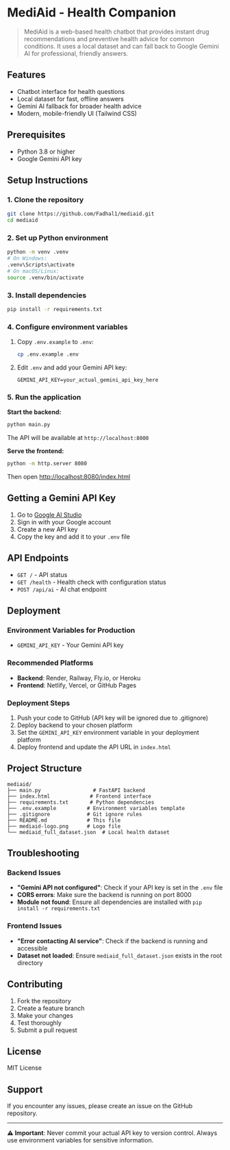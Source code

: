 # MediAid - Health Companion

> MediAid is a web-based health chatbot that provides instant drug recommendations and preventive health advice for common conditions. It uses a local dataset and can fall back to Google Gemini AI for professional, friendly answers.

## Features
- Chatbot interface for health questions
- Local dataset for fast, offline answers
- Gemini AI fallback for broader health advice
- Modern, mobile-friendly UI (Tailwind CSS)

## Prerequisites
- Python 3.8 or higher
- Google Gemini API key

## Setup Instructions

### 1. Clone the repository
```bash
git clone https://github.com/Fadhal1/mediaid.git
cd mediaid
```

### 2. Set up Python environment
```bash
python -m venv .venv
# On Windows:
.venv\Scripts\activate
# On macOS/Linux:
source .venv/bin/activate
```

### 3. Install dependencies
```bash
pip install -r requirements.txt
```

### 4. Configure environment variables
1. Copy `.env.example` to `.env`:
   ```bash
   cp .env.example .env
   ```
2. Edit `.env` and add your Gemini API key:
   ```
   GEMINI_API_KEY=your_actual_gemini_api_key_here
   ```

### 5. Run the application

**Start the backend:**
```bash
python main.py
```
The API will be available at `http://localhost:8000`

**Serve the frontend:**
```bash
python -m http.server 8080
```
Then open [http://localhost:8080/index.html](http://localhost:8080/index.html)

## Getting a Gemini API Key

1. Go to [Google AI Studio](https://makersuite.google.com/app/apikey)
2. Sign in with your Google account
3. Create a new API key
4. Copy the key and add it to your `.env` file

## API Endpoints

- `GET /` - API status
- `GET /health` - Health check with configuration status
- `POST /api/ai` - AI chat endpoint

## Deployment

### Environment Variables for Production
- `GEMINI_API_KEY` - Your Gemini API key

### Recommended Platforms
- **Backend**: Render, Railway, Fly.io, or Heroku
- **Frontend**: Netlify, Vercel, or GitHub Pages

### Deployment Steps
1. Push your code to GitHub (API key will be ignored due to .gitignore)
2. Deploy backend to your chosen platform
3. Set the `GEMINI_API_KEY` environment variable in your deployment platform
4. Deploy frontend and update the API URL in `index.html`

## Project Structure
```
mediaid/
├── main.py                 # FastAPI backend
├── index.html             # Frontend interface
├── requirements.txt       # Python dependencies
├── .env.example          # Environment variables template
├── .gitignore            # Git ignore rules
├── README.md             # This file
├── mediaid-logo.png      # Logo file
└── mediaid_full_dataset.json  # Local health dataset
```

## Troubleshooting

### Backend Issues
- **"Gemini API not configured"**: Check if your API key is set in the `.env` file
- **CORS errors**: Make sure the backend is running on port 8000
- **Module not found**: Ensure all dependencies are installed with `pip install -r requirements.txt`

### Frontend Issues
- **"Error contacting AI service"**: Check if the backend is running and accessible
- **Dataset not loaded**: Ensure `mediaid_full_dataset.json` exists in the root directory

## Contributing
1. Fork the repository
2. Create a feature branch
3. Make your changes
4. Test thoroughly
5. Submit a pull request

## License
MIT License

## Support
If you encounter any issues, please create an issue on the GitHub repository.

---
**⚠️ Important**: Never commit your actual API key to version control. Always use environment variables for sensitive information.